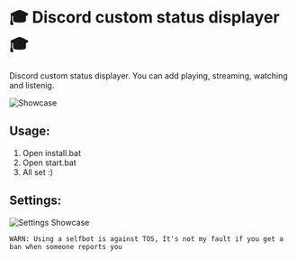 # 🎓 Discord custom status displayer 🎓
Discord custom status displayer. You can add playing, streaming, watching and listenig.

![Showcase](https://wheres-my-ta.co/CFC3a5.gif)

## Usage:
1. Open install.bat
2. Open start.bat
3. All set :)

## Settings:
![Settings Showcase](https://wheres-my-ta.co/x4n5mR.png)


`WARN: Using a selfbot is against TOS, It's not my fault if you get a ban when someone reports you`
